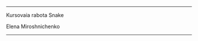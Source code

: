 ***************************************

Kursovaia rabota Snake

Elena Miroshnichenko

***************************************